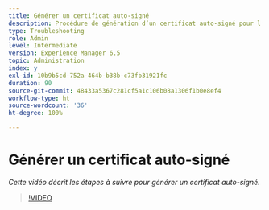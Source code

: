 ```yaml
---
title: Générer un certificat auto-signé
description: Procédure de génération d’un certificat auto-signé pour l’application du protocole SSL
type: Troubleshooting
role: Admin
level: Intermediate
version: Experience Manager 6.5
topic: Administration
index: y
exl-id: 10b9b5cd-752a-464b-b38b-c73fb31921fc
duration: 90
source-git-commit: 48433a5367c281cf5a1c106b08a1306f1b0e8ef4
workflow-type: ht
source-wordcount: '36'
ht-degree: 100%

---
```


# Générer un certificat auto-signé

*Cette vidéo décrit les étapes à suivre pour générer un certificat auto-signé.*

>[!VIDEO](https://video.tv.adobe.com/v/335539?quality=12&learn=on)
